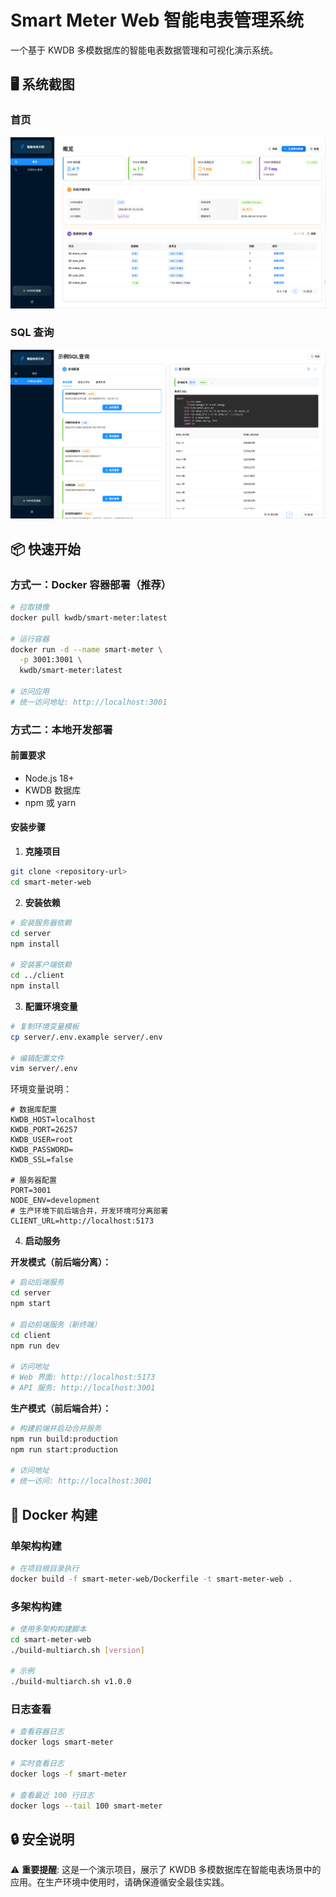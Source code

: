 # Smart Meter Web 智能电表管理系统

一个基于 KWDB 多模数据库的智能电表数据管理和可视化演示系统。

## 🖥️ 系统截图

### 首页

![系统首页](img/homepage.png)

### SQL 查询

![SQL查询](img/sql.png)

## 📦 快速开始

### 方式一：Docker 容器部署（推荐）

```bash
# 拉取镜像
docker pull kwdb/smart-meter:latest

# 运行容器
docker run -d --name smart-meter \
  -p 3001:3001 \
  kwdb/smart-meter:latest

# 访问应用
# 统一访问地址: http://localhost:3001
```

### 方式二：本地开发部署

#### 前置要求
- Node.js 18+
- KWDB 数据库
- npm 或 yarn

#### 安装步骤

1. **克隆项目**
```bash
git clone <repository-url>
cd smart-meter-web
```

2. **安装依赖**
```bash
# 安装服务器依赖
cd server
npm install

# 安装客户端依赖
cd ../client
npm install
```

3. **配置环境变量**
```bash
# 复制环境变量模板
cp server/.env.example server/.env

# 编辑配置文件
vim server/.env
```

环境变量说明：
```env
# 数据库配置
KWDB_HOST=localhost
KWDB_PORT=26257
KWDB_USER=root
KWDB_PASSWORD=
KWDB_SSL=false

# 服务器配置
PORT=3001
NODE_ENV=development
# 生产环境下前后端合并，开发环境可分离部署
CLIENT_URL=http://localhost:5173
```

4. **启动服务**

**开发模式（前后端分离）：**
```bash
# 启动后端服务
cd server
npm start

# 启动前端服务（新终端）
cd client
npm run dev

# 访问地址
# Web 界面: http://localhost:5173
# API 服务: http://localhost:3001
```

**生产模式（前后端合并）：**
```bash
# 构建前端并启动合并服务
npm run build:production
npm run start:production

# 访问地址
# 统一访问: http://localhost:3001
```

## 🐳 Docker 构建

### 单架构构建
```bash
# 在项目根目录执行
docker build -f smart-meter-web/Dockerfile -t smart-meter-web .
```

### 多架构构建
```bash
# 使用多架构构建脚本
cd smart-meter-web
./build-multiarch.sh [version]

# 示例
./build-multiarch.sh v1.0.0
```

### 日志查看
```bash
# 查看容器日志
docker logs smart-meter

# 实时查看日志
docker logs -f smart-meter

# 查看最近 100 行日志
docker logs --tail 100 smart-meter
```

## 🔒 安全说明

⚠️ **重要提醒**: 这是一个演示项目，展示了 KWDB 多模数据库在智能电表场景中的应用。在生产环境中使用时，请确保遵循安全最佳实践。

